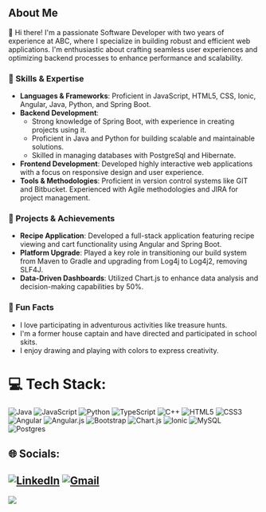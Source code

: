 ## About Me

👋 Hi there! I'm a passionate Software Developer with two years of experience at ABC, where I specialize in building robust and efficient web applications. I'm enthusiastic about crafting seamless user experiences and optimizing backend processes to enhance performance and scalability.

### 🌟 Skills & Expertise

- **Languages & Frameworks**: Proficient in JavaScript, HTML5, CSS, Ionic, Angular, Java, Python, and Spring Boot.
- **Backend Development**: 
  - Strong knowledge of Spring Boot, with experience in creating projects using it.
  - Proficient in Java and Python for building scalable and maintainable solutions.
  - Skilled in managing databases with PostgreSql and Hibernate.
- **Frontend Development**: Developed highly interactive web applications with a focus on responsive design and user experience.
- **Tools & Methodologies**: Proficient in version control systems like GIT and Bitbucket. Experienced with Agile methodologies and JIRA for project management.

### 🚀 Projects & Achievements

- **Recipe Application**: Developed a full-stack application featuring recipe viewing and cart functionality using Angular and Spring Boot.
- **Platform Upgrade**: Played a key role in transitioning our build system from Maven to Gradle and upgrading from Log4j to Log4j2, removing SLF4J.
- **Data-Driven Dashboards**: Utilized Chart.js to enhance data analysis and decision-making capabilities by 50%.

### 🎨 Fun Facts

- I love participating in adventurous activities like treasure hunts.
- I'm a former house captain and have directed and participated in school skits.
- I enjoy drawing and playing with colors to express creativity.


# 💻 Tech Stack:
![Java](https://img.shields.io/badge/java-%23ED8B00.svg?style=for-the-badge&logo=openjdk&logoColor=white) ![JavaScript](https://img.shields.io/badge/javascript-%23323330.svg?style=for-the-badge&logo=javascript&logoColor=%23F7DF1E) ![Python](https://img.shields.io/badge/python-3670A0?style=for-the-badge&logo=python&logoColor=ffdd54) ![TypeScript](https://img.shields.io/badge/typescript-%23007ACC.svg?style=for-the-badge&logo=typescript&logoColor=white) ![C++](https://img.shields.io/badge/c++-%2300599C.svg?style=for-the-badge&logo=c%2B%2B&logoColor=white) ![HTML5](https://img.shields.io/badge/html5-%23E34F26.svg?style=for-the-badge&logo=html5&logoColor=white) ![CSS3](https://img.shields.io/badge/css3-%231572B6.svg?style=for-the-badge&logo=css3&logoColor=white) ![Angular](https://img.shields.io/badge/angular-%23DD0031.svg?style=for-the-badge&logo=angular&logoColor=white) ![Angular.js](https://img.shields.io/badge/angular.js-%23E23237.svg?style=for-the-badge&logo=angularjs&logoColor=white) ![Bootstrap](https://img.shields.io/badge/bootstrap-%238511FA.svg?style=for-the-badge&logo=bootstrap&logoColor=white) ![Chart.js](https://img.shields.io/badge/chart.js-F5788D.svg?style=for-the-badge&logo=chart.js&logoColor=white) ![Ionic](https://img.shields.io/badge/Ionic-%233880FF.svg?style=for-the-badge&logo=Ionic&logoColor=white) ![MySQL](https://img.shields.io/badge/mysql-4479A1.svg?style=for-the-badge&logo=mysql&logoColor=white) ![Postgres](https://img.shields.io/badge/postgres-%23316192.svg?style=for-the-badge&logo=postgresql&logoColor=white)

## 🌐 Socials:

[![LinkedIn](https://img.shields.io/badge/LinkedIn-%230077B5.svg?logo=linkedin&logoColor=white)](https://linkedin.com/in/shreedevi-patil-3509a6247) 
[![Gmail](https://img.shields.io/badge/Gmail-D14836?logo=gmail&logoColor=white)](mailto:shreedevi031@gmail.com)
---
[![](https://visitcount.itsvg.in/api?id=shree031&icon=0&color=0)](https://visitcount.itsvg.in)

<!-- Proudly created with GPRM ( https://gprm.itsvg.in ) -->
